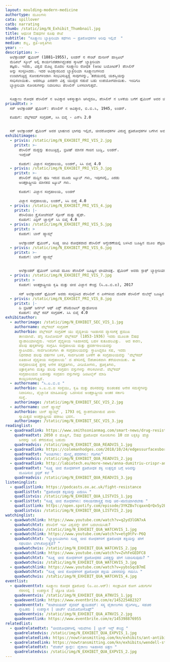```yaml
---
layout: moulding-modern-medicine
authortype: ಮೂಲಗಳು
cata: spillover
catb: narrating
thumb: /static/img/N_Exhibit_Thumbnail.jpg
title: ಆಧುನಿಕ ಔಷಧಗಳ ರೂಪು ರೇಖೆ
subtitle: "ಸೂಕ್ಷ್ಮಾಣು ಬ್ಯಾಕ್ಟೀರಿಯಾ ಕಥೆಗಳು – ಪ್ರತಿರೋಧಕಗಳ ಅರಿವು ಇಲ್ಲಿದೆ  "
medium: ಶಬ್ದ, ಪ್ರತಿ-ಆಕೃತಿಗಳು
year: --
description: >-
  ಅಲೆಕ್ಸಾಂಡರ್‌ ಫ್ಲೆಮಿಂಗ್‌ (1881–1955), ಲಂಡನ್‌ ನ ಸೇಂಟ್‌ ಮೇರೀಸ್‌ ಹಾಸ್ಪಿಟಲ್‌
  ಮೆಡಿಕಲ್‌ ಸ್ಕೂಲ್‌ ಅಲ್ಲಿ ಕಾರ್ಯನಿರತರಾಗಿದ್ದಂತಹ ಸ್ಕಾಟಿಶ್‌ ಬ್ಯಾಕ್ಟೀರಿಯಾ
  ತಜ್ಞರು. ಇವರು, ವಿಶ್ವದ ಮೊಟ್ಟ ಮೊದಲ ಸೂಕ್ಷ್ಮಾಣು ರೋಧಕ (ಆಂಟಿ ಬಯೋಟಿಕ್)‌ ಪೆಂಸಿಲಿನ್‌
  ಅನ್ನು ಸಂಸ್ಕರಿಸಿದರು. ಇದರ ಅವಿಶ್ಕಾರದಿಂದ ಬ್ಯಾಕ್ಟೀರಿಯಾ ಸೂಕ್ಷ್ಮಾಣುಗಳಿಂದ
  ಉಂಟಾಗುತ್ತಿದ್ದ ಸೋಂಕುಗಳಿಂದಾಗಿ ಸಂಭವಿಸುತ್ತಿದ್ದ ಸಾವುಗಳನ್ನು, ತಡೆಯುವಲ್ಲಿ ಯಶಸ್ವಿಯನ್ನು
  ಸಾಧಿಸಲಾಯಿತು. ಅದರಲ್ಲೂ ಎರಡನೇ ವಿಶ್ವ ಯುದ್ಧದ ನಡುವೆ ಬಹು ಉಪಯೋಗವಾಯಿತು. ಇಂದಿಗೂ
  ಬ್ಯಾಕ್ಟೀರಿಯಾ ಸೋಂಕುಗಳನ್ನು ನಿವಾರಿಸಲು ಪೆಂಸಿಲಿನ್‌ ಬಳಸಲಾಗುತ್ತದೆ. 


  ಸೂಕ್ಷ್ಮಾಣು ರೋಧಕ ಪೆಂಸಿಲಿನ್‌ ನ ಅವಿಶ್ಕಾರ ಅಕಸ್ಮಾತ್ತಾಗಿ ಆಗಿದ್ದರೂ, ಪೆಂಸಿಲಿನ್‌ ನ ಬಳಕೆಯ ಬಗೆಗೆ ಫ್ಲೆಮಿಂಗ್‌ ಅವರ ಚಿಂತನೆಯು ಶ್ಲಾಘನೀಯ. ಫ್ಲೆಮಿಂಗ್‌ ಅವರ ದ್ವನಿ ಮುದ್ರಿಕೆ, ಅವರ ಕಂಠ ಇಲ್ಲಿ ಪ್ರಸ್ತುತವಿದೆ. ಬ್ರಿಟಿಷ್‌ ಬ್ರಾಡ್‌ ಕಾಸ್ಟಿಂಗ್‌ ಕಂಪನಿ (ಬಿ.ಬಿ.ಸಿ) ಯಲ್ಲಿ 1945 ರಲ್ಲಿ ಪ್ರಸಾರವಾದ ಫ್ಲೆಮಿಂಗ್‌ ಅವರ ಭಾಷಣದ ಭಾಗವನ್ನು ಇಲ್ಲಿ ಪ್ರಸ್ತುತ ಪಡಿಸಲಾಗಿದೆ.
priaudtxt: >
  ಸರ್‌ ಅಲೆಕ್ಸಾಂಡರ್‌ ಫ್ಲೆಮಿಂಗ್‌: ಪೆಂಸಿಲಿನ್‌ ನ ಆವಿಶ್ಕಾರ, ಬಿ.ಬಿ.ಸಿ, 1945, ಲಂಡನ್‌. 

  ಕೊಡುಗೆ: ವೆಲ್ಲ್‌ಕಮ್‌ ಸಂಗ್ರಹಣೆ, ಸಿಸಿ ಬಿವೈ - ಎನ್‌ಸಿ 2.0  


  ಸರ್‌ ಅಲೆಕ್ಸಾಂಡರ್‌ ಫ್ಲೆಮಿಂಗ್‌ ಅವರ ಭಾಷಣದ ಭಾಗವು ಇಲ್ಲಿದೆ, ಜೀವರೋಧಕಗಳ ವಿರುದ್ಧ ಪ್ರತಿರೋಧಕಗಳ ಬಗೆಗಿನ ಅವರ ಎಚ್ಚರಿಕೆಯ ಭವಿಷ್ಯವಾಣಿ ಇಂದು ನಿಜವಾಗುತ್ತಿದೆ. ಸೂಕ್ಷ್ಮಜೀವರೋಧಕಗಳ ವಿರುದ್ಧ, ಉಗಮವಾಗಿರುವ ಬಲಶಾಲಿ ಬ್ಯಾಕ್ಟೀರಿಯಾ ಪ್ರತಿರೋಧಕಗಳು ಪ್ರಸಕ್ತ ವಿಶ್ವದ ಮುಂದಿರುವ ಗಂಭೀರ ಸವಾಲಾಗಿವೆ .
exhibitimages:
  - privis: /static/img/N_EXHIBIT_PRI_VIS_2.jpg
    pritxt: >-
      ಪೆಂಸಿಲಿನ್‌ ಮದ್ದನ್ನು ತುಂಬುತ್ತಿದ್ದ, ಬ್ರಿಟಿಷ್‌ ಮಾನಕ ಗಾಜಿನ ಬುಡ್ಡಿ, ಲಂಡನ್‌.
      ಇಂಗ್ಲೆಂಡ್‌  

      ಕೊಡುಗೆ: ವಿಜ್ಞಾನ ಸಂಗ್ರಹಾಲಯ, ಲಂಡನ್‌, ಸಿಸಿ ಬಿವೈ 4.0
  - privis: /static/img/N_EXHIBIT_PRI_VIS_3.jpg
    pritxt: >-
      ಪೆಂಸಿಲಿನ್‌ ಮದ್ದಿನ ಪುಡಿ ಇರುವ ಮೂರು ಟ್ಯೂಬ್‌ ಗಳು, ಇವುಗಳಲ್ಲಿ, ಎರಡು
      ಅಂತರ್ರಾಷ್ಟ್ರೀಯ ಮಾನಕದ ಟ್ಯೂಬ್‌ ಗಳು.

      ಕೊಡುಗೆ: ವಿಜ್ಞಾನ ಸಂಗ್ರಹಾಲಯ, ಲಂಡನ್‌

      ವಿಜ್ಞಾನ ಸಂಗ್ರಹಾಲಯ, ಲಂಡನ್‌, ಸಿಸಿ ಬಿವೈ 4.0
  - privis: /static/img/N_EXHIBIT_PRI_VIS_4.jpg
    pritxt: |-
      ಪೆಂಸಿಲಿಯಂ ಕ್ರೈಸೋಜೆನಮ್‌ ಸ್ಪೋರ್‌ ಮತ್ತು ಹೈಫೇ.
      ಕೊಡುಗೆ: ಎರ್ರಿನ್‌ ಜ್ಹಾನ್ಸನ್‌ ಸಿಸಿ ಬಿವೈ 4.0
  - privis: /static/img/N_EXHIBIT_PRI_VIS_5.jpg
    pritxt: >
      ಕೊಡುಗೆ: ಬಾನ್‌ ಹ್ಯಾಮ್ಸ್‌ 

      ಅಲೆಕ್ಸಾಂಡರ್‌ ಫ್ಲೆಮಿಂಗ್‌, ಸೂಕ್ಷ್ಮ ಜೀವಿ ರೋಧಕವಾದ ಪೆಂಸಿಲಿನ್‌ ಅನ್ವೇಶಣೆಯಲ್ಲಿ ಬಳಸಿದ ಬೂಷ್ಟಿನ ಮೂಲ ಪೆಟ್ರಿಡಿಶ್‌ ನ ತಳಭಾಗ.
  - privis: /static/img/N_EXHIBIT_PRI_VIS_6.jpg
    pritxt: >-
      ಕೊಡುಗೆ: ಬಾನ್‌ ಹ್ಯಾಮ್ಸ್ 


      ಅಲೆಕ್ಸಾಂಡರ್‌ ಫ್ಲೆಮಿಂಗ್‌ ಬಳಸಿದ ಮೂಲ ಪೆಂಸಿಲಿನ್‌ ಬೂಷ್ಟಿನ ಛಾಯಾಚಿತ್ರ. ಫ್ಲೆಮಿಂಗ್‌ ಅವರು ಸ್ಟಾಫ್‌ ಬ್ಯಾಕ್ಟೀರಿಯಾದ ಅಧ್ಯಯನದಲ್ಲಿ ತೊಡಗಿದ್ದರು. ಬ್ಯಾಕ್ಟೀರಿಯಾ ಸಂಸ್ಕರಣೆಯ ತಟ್ಟೆಗಳನ್ನು (ಪೆಟ್ರಿಡಿಶ್‌) ಕೆಲವು ಕಾಲ ನಿರ್ಲಕ್ಷ್ಯದಿಂದ ಹಾಗೆಯೇ ಬಿಟ್ಟಿದ್ದರು. ಹಾಗಾಗಿ ಈ ಸಂಸ್ಕರಣೆಗೆ ಬೂಷ್ಟು ತಗುಲಿತು. ಬೂಷ್ಟಿನ  ಸುತ್ತ-ಮುತ್ತ, ಸ್ಟಾಫ್‌ ಬ್ಯಾಕ್ಟೀರಿಯಾ ಬೆಳದಿರಲಿಲ್ಲ ಎಂಬುದನ್ನು ಗಮನಿಸಿದರು. ಪೆಂಸಿಲಿನ್‌ ಬ್ಯಾಕ್ಟೀರಿಯಾ ಬೆಳವಣಿಗೆಯನ್ನು ತಡೆಯುತ್ತದೆ ಎಂಬ ಮಹತ್ತರವಾದ ವಿಷಯವು, ತಿಳಿದು ಬಂತು.
  - privis: /static/img/N_EXHIBIT_PRI_VIS_7.jpg
    pritxt: >
      ಕೊಡುಗೆ: ಅಂತರ್ರಾಷ್ಟ್ರೀಯ ಕೃಷಿ ಮತ್ತು ಜೀವ ವಿಜ್ಞಾನ ಕೇಂದ್ರ (ಸಿ.ಏ.ಬಿ.ಐ), 2017

      ಸರ್‌ ಅಲೆಕ್ಸಾಂಡರ್‌ ಫ್ಲೆಮಿಂಗ್‌ ಅವರು ಸಂಸ್ಕರಿಸಿದ ಪೆಂಸಿಲಿನ್‌ ನ ಎಳೆಗಳಿಂದ ದೊರೆತ ಪೆಂಸಿಲಿನ್‌ ರುಬೆನ್ಸ್‌ ಬೂಷ್ಟಿನ ನ ಒಣಗಿದ ಹೆಕ್ಕಳಿಕೆಗಳನ್ನು, 1940 ರಲ್ಲಿ ಸಿ.ಏ.ಬಿ.ಐ ಸಂಗ್ರಹಾಲಯದಲ್ಲಿ ಸಂಗ್ರಹಿಸಿ ಇಡಲಾಗಿದೆ. ಅಲೆಕ್ಸಾಂಡರ್‌ ಫ್ಲೆಮಿಂಗ್‌ ಅವರು ಸಂಶೋಧನೆಗಾಗಿ ಬಳಸಿದ ತಟ್ಟೆಗಳಿಂದ ಸಂಗ್ರಹಿಸಿದ ಪೆಂಸಿಲಿಯಮ್‌ ಸ್ಪೋರ್‌ ಗಳು. ಬೂಷ್ಟಿನ ಬೀಜಕಣಗಳಾದ ಕಾರಣ, 1928 ರಲ್ಲಿ ಮೊದಲ ಬಾರಿಗೆ ಸಂಸ್ಕರಿಸಿದ ಪೆಂಸಿಲಿಯಮ್‌ ಮೂಲ ಎಳೆಗಳನ್ನು ಬಳಸಿಕೊಂಡು 2017 ರಲ್ಲಿ ಸಂಸ್ಕರಿಸಿ ಬೆಳೆಸಿದ ಪೆಂಸಿಲಿಯಮ್.‌
  - privis: /static/img/N_EXHIBIT_PRI_VIS_8.jpg
    pritxt: |-
      ದಿ ಬ್ರಿಟಿಷ್‌ ಜರ್ನಲ್‌ ಆಫ್‌ ಎಕ್ಸ್‌ ಪೆರಿಮೆಂಟಲ್‌ ಪ್ಯಾಥೋಲಜಿ 
      ಕೊಡುಗೆ: ವೆಲ್ಲ್‌ ಕಮ್ ಸಂಗ್ರಹಣೆ.‌ ಸಿಸಿ ಬಿವೈ 4.0
exhibitauthor:
  - authorimage: /static/img/N_EXHIBIT_SEC_VIS_1.jpg
    authorname: ವೆಲ್ಲ್‌ಕಮ್‌ ಸಂಗ್ರಹಣೆ
    authorbio: ವೆಲ್ಲ್‌ಕಮ್‌ ಸಂಗ್ರಹಣೆ ಯು ವೈದ್ಯಕೀಯ ಇತಿಹಾಸದ ವ್ಯಾಸಂಗಕ್ಕೆ ಪ್ರಮುಖ
      ತಾಣವಾಗಿದೆ. ಹೆನ್ರಿ ಸೊಲೋಮನ್‌ ವೆಲ್ಲ್‌ಕಮ್‌ (1853-1936) ಇವರು ಮೂಲತಃ ಔಷಧ
      ವ್ಯಾಪಾರಿಯಾಗಿದ್ದರು. ಇವರಿಗೆ ವೈದ್ಯಕೀಯ ಇತಿಹಾಸದಲ್ಲಿ ಬಹಳ ಕುತೂಹಲವಿತ್ತು.  ಆದ ಕಾರಣ,
      ಹಲವು ಪುಸ್ತಕಗಳನ್ನು ಸಂಗ್ರಹಿಸಿ ಸಂಗ್ರಹಾಲಯ ಮತ್ತು ಪ್ರದರ್ಶನಾಲಯವನ್ನು
      ಸ್ಥಾಪಿಸಿದರು. ಸಾರ್ವಜನಿಕರಿಗಾಗಿ ಈ ಸಂಗ್ರಹಾಲಯವನ್ನು ಸ್ಥಾಪಿಸಿದ್ದರೂ ಸಹ, ಇವರು
      ನಿಧನರಾದ ಹಲವು ವರ್ಷಗಳ ಬಳಿಕ, ಸಾರ್ವಜನಿಕರ ಬಳಕೆಗೆ ಈ ಸಂಗ್ರಹಾಲಯವನ್ನು 'ವೆಲ್ಲ್‌ಕಮ್‌
      ಐತಿಹಾಸಿಕ ವೈದ್ಯಕೀಯ ಸಂಗ್ರಹಾಲಯ' ದ ಹೆಸರಿನಲ್ಲಿ ಔಪಚಾರಿಕವಾಗಿ ತೆರೆಯಲಾಯಿತು. ಈ
      ಸಂಗ್ರಹಾಲಯಕ್ಕೆ ಪ್ರಸಕ್ತ ಅನೇಕ ಹಸ್ತಪ್ರತಿಗಳು, ವೀಡಿಯೋಗಳು, ಪ್ರತಿಕೃತಿಗಳು,
      ಚಿತ್ರಾಕೃತಿಗಳು ಮತ್ತೂ ಹಲವು ಸಂಗ್ರಹಣ ವಸ್ತುಗಳನ್ನು ಸೇರಿಸಲಾಗಿದೆ. ವೆಲ್ಲ್‌ಕಮ್‌
      ಸಂಗ್ರಹಾಲಯದ ಬಹಳಷ್ಟು ಸಂಗ್ರಹಣ ವಸ್ತುಗಳನ್ನು ಡಿಜಿಟಲೈಸ್‌ ಮಾಡಿ
      ಕಾಯ್ದಿರಿಸಲಾಗುತ್ತಿದೆ.
  - authorname: "ಸಿ.ಏ.ಬಿ.ಐ "
    authorbio: ಸಿ.ಏ.ಬಿ.ಐ ಸಂಸ್ಥೆಯು, ಕೃಷಿ ಮತ್ತು ಪರಿಸರವನ್ನು ಕುರಿತಂತಹ ಅನೇಕ ಸಮಸ್ಯೆಗಳನ್ನು
      ನಿವಾರಿಸಲು, ವೈಜ್ಞಾನಿಕ ಮಾಹಿತಿಯನ್ನು ಒದಗಿಸುವ ಅಂತರ್ರಾಷ್ಟ್ರೀಯ ಅಂತರ ಸರ್ಕಾರಿ
      ಸಂಸ್ಥೆ.
    authorimage: /static/img/N_EXHIBIT_SEC_VIS_2.jpg
  - authorname: ಬಾನ್‌ ಹ್ಯಾಮ್ಸ್‌
    authorbio: ಬಾನ್‌ ಹ್ಯಾಮ್ಸ್‌ , 1793 ರಲ್ಲಿ ಸ್ಥಾಪನೆಯಾಗಿರುವ ಖಾಸಗಿ
      ಸ್ವಾಮಿತ್ವದ ಅಂತರ್ರಾಷ್ಟ್ರೀಯ ಹರಾಜು ಭವನ.
    authorimage: /static/img/N_EXHIBIT_SEC_VIS_3.jpg
readinglist:
  - quadreadlink: https://www.smithsonianmag.com/smart-news/drug-resistant-infections-could-kill-10-million-annually-2050-180972079/
    quadreadtxt: 2050 ರ ಹೊತ್ತಿಗೆ, ಔಷಧ ಪ್ರತಿರೋಧಕ ಸೋಂಕುಗಳು 10 ದಶ ಲಕ್ಷಕ್ಕೂ ಹೆಚ್ಚು
      ಜನರನ್ನು ಬಲಿ ತೆಗೆದುಕೊಳ್ಳ ಬಹುದು
    quadreadvis: /static/img/N_EXHIBIT_QUA_READVIS_1.jpg
  - quadreadlink: https://colemanhodges.com/2018/10/24/edgessurfacesborders/
    quadreadtxt: "ಅಂಚುಗಳು: ಮೇಲ್ಮೈ ಪದರಗಳು: ಗಡಿಗಳು"
    quadreadvis: /static/img/N_EXHIBIT_QUA_READVIS_2.jpg
  - quadreadlink: http://labiotech.eu/more-news/anna-dumitriu-crispr-antibiotic-resistance/
    quadreadtxt: "ಸೂಕ್ಷ್ಮ ಜೀವ ರೋಧಕಗಳಿಗೆ ಪ್ರತಿರೋಧಕ ಶಕ್ತಿ ಉತ್ಪನ್ನದ ಬಗ್ಗೆ ಅರಿವನ್ನು
      ಮೂಡಿಸುವ ಕ್ರಿಸ್ಪರ್‌ ಕಲೆ "
    quadreadvis: /static/img/N_EXHIBIT_QUA_READVIS_3.jpg
listeninglist:
  - quadlistlink: https://podcasts.ox.ac.uk/fight-resistance
    quadlisttxt: "ಪ್ರತಿರೋಧಕ ಶಕ್ತಿಯನ್ನು ಎದುರಿಸಿ "
    quadlistvis: /static/img/N_EXHIBIT_QUA_LISTVIS_1.jpg
  - quadlisttxt: "ಸೂಕ್ಷ್ಮ ಜೀವ ರೋಧಕಗಳು: ರಸಾಯನಶಾಸ್ತ್ರಕ್ಕೆ ನಾವು ಚಿರ-ಋಣಿಯಾಗಿರಬೇಕು "
    quadlistlink: https://open.spotify.com/episode/3YKZBv7cqaxnQrQx5y2EJq
    quadlistvis: /static/img/N_EXHIBIT_QUA_LISTVIS_2.jpg
watchinglist:
  - quadwatchlink: https://www.youtube.com/watch?v=q2yd3lGN7xA
    quadwatchtxt: ಪೆಂಸಿಲಿನ್‌ ಇಡೀ ವಿಶ್ವವನ್ನೇ ಹೇಗೆ ಬದಲಾಯಿಸಿತು?
    quadwatchvis: /static/img/N_EXHIBIT_QUA_WATCHVIS_1.jpg
  - quadwatchlink: https://www.youtube.com/watch?v=etg9tFv-P6Q
    quadwatchtxt: "ಬ್ಯಾಕ್ಟೀರಿಯಾಗಳು ಸೂಕ್ಷ್ಮ ಜೀವ ರೋಧಕಗಳಿಗೆ ಪ್ರತಿರೋಧಕ ಶಕ್ತಿಯನ್ನು ಹೇಗೆ
      ಸಫಲವಾಗಿ ಬೆಳೆಸಿಕೊಳ್ಳುತ್ತವೆ? "
    quadwatchvis: /static/img/N_EXHIBIT_QUA_WATCHVIS_2.jpg
  - quadwatchlink: https://www.youtube.com/watch?v=ZvhFeGEDFC8
    quadwatchtxt: "ಸೂಕ್ಷ್ಮ ಜೀವ ರೋಧಕಗಳಿಗೆ ಪ್ರತಿರೋಧಕದ ವಿಪತ್ತನ್ನು ಹೇಗೆ ನಿವಾರಿಸುವುದು? "
    quadwatchvis: /static/img/N_EXHIBIT_QUA_WATCHVIS_3.jpg
  - quadwatchlink: https://www.youtube.com/watch?v=yybsSqcB7mE
    quadwatchtxt: "ಸೂಕ್ಷ್ಮ ಜೀವ ರೋಧಕಗಳಿಗೆ ಪ್ರತಿರೋಧಕ ಶಕ್ತಿಯ ವಿಕಸನವನ್ನು ಗಮನಿಸಿ "
    quadwatchvis: /static/img/N_EXHIBIT_QUA_WATCHVIS_4.jpg
eventlist:
  - quadeventtxt: ಸೂಕ್ಷ್ಮಾಣು ರೋಧಕ ಪ್ರತಿರೋಧ (ಏ.ಎಂ.ಆರ್):‌ ಸಾಂಕ್ರಾಮಿಕ ರೋಗ ಪಿಡುಗುಗಳ
      ನೆರಳಿನಲ್ಲಿ | ಉಪನ್ಯಾಸ | ಜ್ಯೋತಿ ಜೋಶಿ
    quadeventvis: /static/img/N_EXHIBIT_QUA_ATNVIS_1.jpg
    quadeventlink: https://www.eventbrite.com/e/145225482327
  - quadeventtxt: "ಕಂಟೇಜಿಯಮ್ ವೈವಮ್‌ ಫ್ಲುಯಿಡಮ್‌: ಸಸ್ಯ ವೈರಾಣುಗಳು ವೈರಿಗಳಲ್ಲ, ಸಹಚರ
      ಸ್ನೇಹಿತರು | ಉಪನ್ಯಾಸ | ಜಾರ್ಜ್‌ ಲೊಮೊನೋಸೊಫ್ಫ್‌"
    quadeventvis: /static/img/N_EXHIBIT_QUA_ATNVIS_2.jpg
    quadeventlink: https://www.eventbrite.com/e/145398876955
relatedlist:
  - quadrelatedtxt: "ಜೀವರೋಧಕಗಳಲ್ಲಿ ಇರುವೆಗಳು | ಜ್ಹಾನ್‌ ಇನ್ಸ್ ಕೇಂದ್ರ "
    quadrelatedvis: /static/img/N_EXHIBIT_QUA_EXPVIS_1.jpg
    quadrelatedlink: https://nowtransmitting.com/kn/exhibits/ant-antibiotics/
  - quadrelatedlink: https://nowtransmitting.com/kn/exhibits/wendell-stanley/
    quadrelatedtxt: "ವೆಂಡೆಲ್‌ ಸ್ಟಾನ್ಲೇ: ವೈರಾಣು ಇತಿಹಾಸದ ಚಿತ್ರಣ "
    quadrelatedvis: /static/img/N_EXHIBIT_QUA_EXPVIS_2.jpg
---
```

